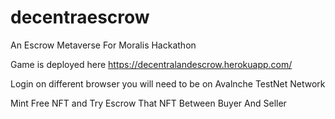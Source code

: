 # decentraescrow
An Escrow Metaverse For Moralis Hackathon

Game is deployed here https://decentralandescrow.herokuapp.com/

Login on different browser you will need to be on Avalnche TestNet Network

Mint Free NFT and Try Escrow That NFT Between Buyer And Seller
